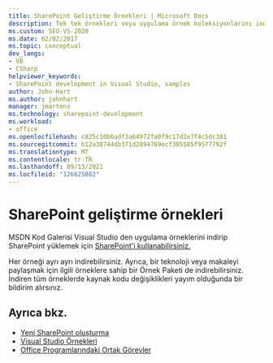 ```yaml
---
title: SharePoint Geliştirme Örnekleri | Microsoft Docs
description: Tek tek örnekleri veya uygulama örnek koleksiyonlarını indirme ve yükleme hakkında bilgi SharePoint alın.
ms.custom: SEO-VS-2020
ms.date: 02/02/2017
ms.topic: conceptual
dev_langs:
- VB
- CSharp
helpviewer_keywords:
- SharePoint development in Visual Studio, samples
author: John-Hart
ms.author: johnhart
manager: jmartens
ms.technology: sharepoint-development
ms.workload:
- office
ms.openlocfilehash: c825c10b6adf3a64972fa0f9c17d2e7f4c5dc381
ms.sourcegitcommit: b12a38744db371d2894769ecf305585f9577792f
ms.translationtype: MT
ms.contentlocale: tr-TR
ms.lasthandoff: 09/13/2021
ms.locfileid: "126625082"
---
```

# <a name="sharepoint-development-samples"></a>SharePoint geliştirme örnekleri
  MSDN Kod Galerisi Visual Studio den uygulama örneklerini indirip SharePoint yüklemek için [SharePoint'i kullanabilirsiniz.](https://code.msdn.microsoft.com/)

 Her örneği ayrı ayrı indirebilirsiniz. Ayrıca, bir teknoloji veya makaleyi paylaşmak için ilgili örneklere sahip bir Örnek Paketi de indirebilirsiniz. İndiren tüm örneklerde kaynak kodu değişiklikleri yayım olduğunda bir bildirim alırsınız.

## <a name="see-also"></a>Ayrıca bkz.
- [Yeni SharePoint oluşturma](../sharepoint/create-sharepoint-solutions.md)
- [Visual Studio Örnekleri](https://code.msdn.microsoft.com/vstudio)
- [Office Programlarındaki Ortak Görevler](../vsto/common-tasks-in-office-programming.md)
